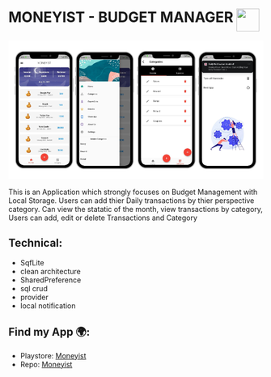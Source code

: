 
# MONEYIST - BUDGET MANAGER  <img src='http://sovitpoudel.com.np/wp-content/uploads/2019/01/flutter.png' height='45' width='45' align='top'>

<img src="https://raw.githubusercontent.com/muhd-ameen/moneyist/master/assets/images/readme.png" alt="Banner that says Moneyist">


This is an Application which strongly focuses on Budget Management with Local Storage. Users can add thier Daily transactions by thier perspective category. Can view the statatic of the month, view transactions by category, Users can add, edit or delete Transactions and Category

## Technical:
- SqfLite<br>
- clean architecture<br>
- SharedPreference<br>
- sql crud<br>
- provider<br>
- local notification
 

## Find my App 🌍:
- Playstore:  <a href="https://play.google.com/store/apps/details?id=com.aminocode.moneyist">Moneyist</a>
- Repo:  <a href="https://github.com/muhd-ameen/moneyist">Moneyist</a>

